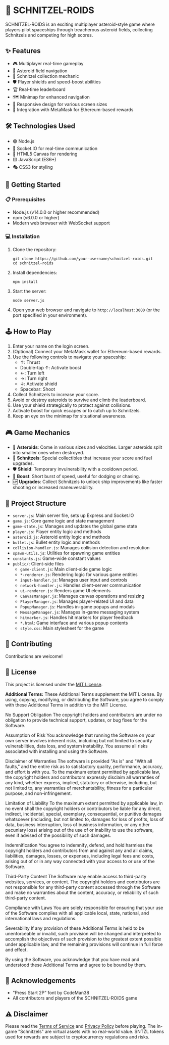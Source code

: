# 🚀 SCHNITZEL-ROIDS

SCHNITZEL-ROIDS is an exciting multiplayer asteroid-style game where players pilot spaceships through treacherous asteroid fields, collecting Schnitzels and competing for high scores.

## ✨ Features

- 🎮 Multiplayer real-time gameplay
- 🌠 Asteroid field navigation
- 🍗 Schnitzel collection mechanic
- 🛡️ Player shields and speed-boost abilities
- 🏆 Real-time leaderboard
- 🗺️ Minimap for enhanced navigation
- 📱 Responsive design for various screen sizes
- 🦊 Integration with MetaMask for Ethereum-based rewards

## 🛠️ Technologies Used

- 🟢 Node.js
- 🔌 Socket.IO for real-time communication
- 🎨 HTML5 Canvas for rendering
- 🟨 JavaScript (ES6+)
- 🎭 CSS3 for styling

## 🚀 Getting Started

### 📋 Prerequisites

- Node.js (v14.0.0 or higher recommended)
- npm (v6.0.0 or higher)
- Modern web browser with WebSocket support

### 💻 Installation

1. Clone the repository:
   ```
   git clone https://github.com/your-username/schnitzel-roids.git
   cd schnitzel-roids
   ```

2. Install dependencies:
   ```
   npm install
   ```

3. Start the server:
   ```
   node server.js
   ```

4. Open your web browser and navigate to `http://localhost:3000` (or the port specified in your environment).

## 🕹️ How to Play

1. Enter your name on the login screen.
2. (Optional) Connect your MetaMask wallet for Ethereum-based rewards.
3. Use the following controls to navigate your spaceship:
   - ↑: Thrust
   - Double-tap ↑: Activate boost
   - ←: Turn left
   - →: Turn right
   - ↓: Activate shield
   - Spacebar: Shoot
4. Collect Schnitzels to increase your score.
5. Avoid or destroy asteroids to survive and climb the leaderboard.
6. Use your shield strategically to protect against collisions.
7. Activate boost for quick escapes or to catch up to Schnitzels.
8. Keep an eye on the minimap for situational awareness.

## 🎮 Game Mechanics

- 🌠 **Asteroids**: Come in various sizes and velocities. Larger asteroids split into smaller ones when destroyed.
- 🍗 **Schnitzels**: Special collectibles that increase your score and fuel upgrades.
- 🛡️ **Shield**: Temporary invulnerability with a cooldown period.
- 🚀 **Boost**: Short burst of speed, useful for dodging or chasing.
- 🆙 **Upgrades**: Collect Schnitzels to unlock ship improvements like faster shooting or increased maneuverability.

## 📁 Project Structure

- `server.js`: Main server file, sets up Express and Socket.IO
- `game.js`: Core game logic and state management
- `game-state.js`: Manages and updates the global game state
- `player.js`: Player entity logic and methods
- `asteroid.js`: Asteroid entity logic and methods
- `bullet.js`: Bullet entity logic and methods
- `collision-handler.js`: Manages collision detection and resolution
- `spawn-utils.js`: Utilities for spawning game entities
- `constants.js`: Game-wide constant values
- `public/`: Client-side files
  - `game-client.js`: Main client-side game logic
  - `*-renderer.js`: Rendering logic for various game entities
  - `input-handler.js`: Manages user input and controls
  - `network-handler.js`: Handles client-server communication
  - `ui-renderer.js`: Renders game UI elements
  - `CanvasManager.js`: Manages canvas operations and resizing
  - `PlayerManager.js`: Manages player-related UI and data
  - `PopupManager.js`: Handles in-game popups and modals
  - `MessageManager.js`: Manages in-game messaging system
  - `hitmarker.js`: Handles hit markers for player feedback
  - `*.html`: Game interface and various popup contents
  - `style.css`: Main stylesheet for the game

## 🤝 Contributing

Contributions are welcome!

## 📄 License

This project is licensed under the [MIT License](LICENSE).

**Additional Terms:**
These Additional Terms supplement the MIT License. By using, copying, modifying, or distributing the Software, you agree to comply with these Additional Terms in addition to the MIT License.

No Support Obligation
The copyright holders and contributors are under no obligation to provide technical support, updates, or bug fixes for the Software.

Assumption of Risk
You acknowledge that running the Software on your own server involves inherent risks, including but not limited to security vulnerabilities, data loss, and system instability. You assume all risks associated with installing and using the Software.

Disclaimer of Warranties
The software is provided "As is" and "With all faults," and the entire risk as to satisfactory quality, performance, accuracy, and effort is with you. To the maximum extent permitted by applicable law, the copyright holders and contributors expressly disclaim all warranties of any kind, whether express, implied, statutory or otherwise, including, but not limited to, any warranties of merchantability, fitness for a particular purpose, and non-infringement.

Limitation of Liability
To the maximum extent permitted by applicable law, in no event shall the copyright holders or contributors be liable for any direct, indirect, incidental, special, exemplary, consequential, or punitive damages whatsoever (including, but not limited to, damages for loss of profits, loss of data, business interruption, loss of business information, or any other pecuniary loss) arising out of the use of or inability to use the software, even if advised of the possibility of such damages.

Indemnification
You agree to indemnify, defend, and hold harmless the copyright holders and contributors from and against any and all claims, liabilities, damages, losses, or expenses, including legal fees and costs, arising out of or in any way connected with your access to or use of the Software.

Third-Party Content
The Software may enable access to third-party websites, services, or content. The copyright holders and contributors are not responsible for any third-party content accessed through the Software and make no warranties about the content, accuracy, or reliability of such third-party content.

Compliance with Laws
You are solely responsible for ensuring that your use of the Software complies with all applicable local, state, national, and international laws and regulations.

Severability
If any provision of these Additional Terms is held to be unenforceable or invalid, such provision will be changed and interpreted to accomplish the objectives of such provision to the greatest extent possible under applicable law, and the remaining provisions will continue in full force and effect.

By using the Software, you acknowledge that you have read and understood these Additional Terms and agree to be bound by them.

## 🙏 Acknowledgements

- "Press Start 2P" font by CodeMan38
- All contributors and players of the SCHNITZEL-ROIDS game

## ⚠️ Disclaimer

Please read the [Terms of Service](public/terms-of-service.html) and [Privacy Policy](public/privacy-policy.html) before playing. The in-game "Schnitzels" are virtual assets with no real-world value. SNTZL tokens used for rewards are subject to cryptocurrency regulations and risks.